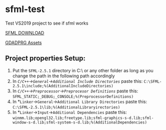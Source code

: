 # sfml-test

Test VS2019 project to see if sfml works

[SFML DOWNLOAD](https://www.sfml-dev.org/download.php)

[GDADPRG Assets](https://drive.google.com/open?id=1xct6DWbrsohSMAduz9xP3QnTVfCJh6KF)

## Project properties Setup:
1. Put the `SFML-2.5.1` directory in C:\ or any other folder as long as you change the path in the following path accordingly
2. In *`C/C++`->`General`->`Additional Include Directories`* paste this: `C:\SFML-2.5.1\include;%(AdditionalIncludeDirectories)`
3. In *`C/C++`->`Preprocessor`->`Preprocesor Definitions`* paste this: `SFML_STATIC;_DEBUG;_CONSOLE;%(PreprocessorDefinitions)`
4. In *`Linker`->`General`->`Additional Library Directories` paste this: `C:\SFML-2.5.1\lib;%(AdditionalLibraryirectories)`
5. In *`Linker`->`Input`->`Additional Dependencies` paste this: `winmm.lib;opengl32.lib;freetype.lib;sfml-graphics-s-d.lib;sfml-window-s-d.lib;sfml-system-s-d.lib;%(AdditionalDependencies)`
